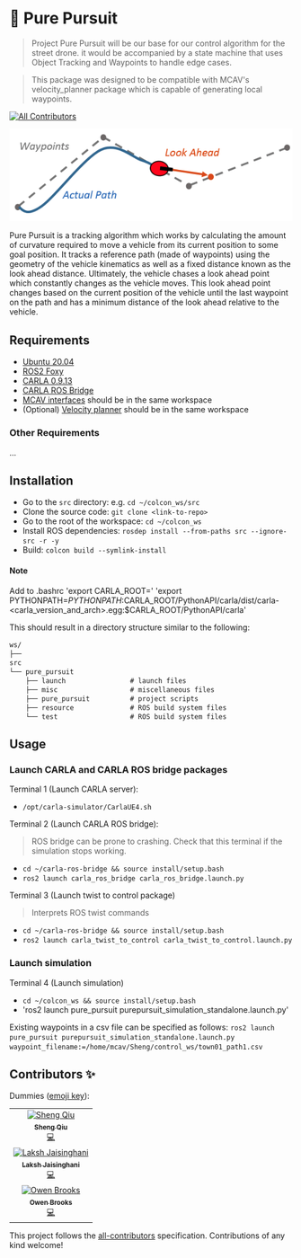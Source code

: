 <!-- Add an appropriate emoji infornt of the project name, project name must be Heading 1 (#) -->
# 🐾️ Pure Pursuit

<!-- A very short blurb about the project -->
> Project Pure Pursuit will be our base for our control algorithm for the street drone. it would be accompanied by a state machine that uses Object Tracking and Waypoints to handle edge cases.

> This package was designed to be compatible with MCAV's velocity_planner package which is capable of generating local waypoints. 

<!-- badges, must include contributors. Tests, and others can be added if you want. -->
[![All Contributors](https://img.shields.io/badge/all_contributors-3-orange.svg?style=flat-square)](#contributors)

<!-- A screenshot or Gif of the working project -->
![](misc/PurePur.png)

Pure Pursuit is a tracking algorithm which works by calculating the amount of curvature required to move a vehicle from its current position to some goal position. It tracks a reference path (made of waypoints) using the geometry of the vehicle kinematics as well as a fixed distance known as the look ahead distance. Ultimately, the vehicle chases a look ahead point which constantly changes as the vehicle moves. This look ahead point changes based on the current position of the vehicle until the last waypoint on the path and has a minimum distance of the look ahead relative to the vehicle. 

<!-- All requirements of the project should be links to where we can install them -->
<!-- pip dependencies must be added into a requirements.txt file -->
## Requirements
- [Ubuntu 20.04](https://ubuntu.com/download/desktop)
- [ROS2 Foxy](https://docs.ros.org/en/foxy/Installation/Ubuntu-Install-Debians.html)
- [CARLA 0.9.13](https://carla.readthedocs.io/en/latest/start_quickstart/#carla-installation) 
- [CARLA ROS Bridge](https://carla.readthedocs.io/projects/ros-bridge/en/latest/ros_installation_ros2/)
- [MCAV interfaces](https://github.com/Monash-Connected-Autonomous-Vehicle/mcav_interfaces) should be in the same workspace
- (Optional) [Velocity planner](https://github.com/Monash-Connected-Autonomous-Vehicle/velocity_planner) should be in the same workspace

### Other Requirements
...

<!-- Very simple installation procedure. If you can't install within 5 single line bullet points, you need to refactor your code to be  \
able to do so -->
## Installation
- Go to the `src` directory: e.g. `cd ~/colcon_ws/src`
- Clone the source code: `git clone <link-to-repo>`
- Go to the root of the workspace: `cd ~/colcon_ws`
- Install ROS dependencies: `rosdep install --from-paths src --ignore-src -r -y`
- Build: `colcon build --symlink-install`

#### Note
Add to .bashrc
'export CARLA_ROOT=<path-to-carla>'
'export PYTHONPATH=$PYTHONPATH:$CARLA_ROOT/PythonAPI/carla/dist/carla-<carla_version_and_arch>.egg:$CARLA_ROOT/PythonAPI/carla'

<!-- Directory structure gives a brief on what folders contain what. -->
This should result in a directory structure similar to the following:
```
ws/                                                     
├── 
src
└── pure_pursuit
    ├── launch                # launch files
    ├── misc                  # miscellaneous files
    ├── pure_pursuit          # project scripts
    ├── resource              # ROS build system files
    └── test                  # ROS build system files
```

## Usage
<!-- 
 Usage instructions must be concise. Any export statements must be added to .bashrc (add steps in either requirements of installation).

It should follow the structure mentioned below:
Terminal # (What are we doing):
- `shell code`
-->

### Launch CARLA and CARLA ROS bridge packages
Terminal 1 (Launch CARLA server):
- `/opt/carla-simulator/CarlaUE4.sh`

Terminal 2 (Launch CARLA ROS bridge):
> ROS bridge can be prone to crashing. Check that this terminal if the simulation stops working.
- `cd ~/carla-ros-bridge && source install/setup.bash`
- `ros2 launch carla_ros_bridge carla_ros_bridge.launch.py`

Terminal 3 (Launch twist to control package)
> Interprets ROS twist commands
- `cd ~/carla-ros-bridge && source install/setup.bash`
- `ros2 launch carla_twist_to_control carla_twist_to_control.launch.py`

### Launch simulation
Terminal 4 (Launch simulation)
- `cd ~/colcon_ws && source install/setup.bash`
- 'ros2 launch pure_pursuit purepursuit_simulation_standalone.launch.py'
    
Existing waypoints in a csv file can be specified as follows:
    ```ros2 launch pure_pursuit purepursuit_simulation_standalone.launch.py waypoint_filename:=/home/mcav/Sheng/control_ws/town01_path1.csv```
    
## Contributors ✨

Dummies ([emoji key](https://allcontributors.org/docs/en/emoji-key)):

<!-- ALL-CONTRIBUTORS-LIST:START - Do not remove or modify this section -->
<!-- prettier-ignore -->
<table>
  <tr>
    <td align="center"><a href="https://github.com/sqiu0004"><img src="https://avatars.githubusercontent.com/u/49756390?s=400&v=4" width="100px;" alt="Sheng Qiu"/><br /><sub><b>Sheng Qiu</b></sub></a><br /><a href="https://github.com/Monash-Connected-Autonomous-Vehicle/pure_pursuit/commits?author=sqiu0004" title="Code">💻</a></td>
  </tr>
  <tr>
    <td align="center"><a href="https://github.com/lakshjaisinghani"><img src="https://avatars3.githubusercontent.com/u/45281017?v=4" width="100px;" alt="Laksh Jaisinghani"/><br /><sub><b>Laksh Jaisinghani</b></sub></a><br /><a href="https://github.com/Monash-Connected-Autonomous-Vehicle/pure_pursuit/commits?author=lakshjaisinghani" title="Code">💻</a></td>
  </tr>
  <tr>
    <td align="center"><a href="https://github.com/owenbrooks"><img src="https://avatars.githubusercontent.com/u/7232997?v=4" width="100px;" alt="Owen Brooks"/><br /><sub><b>Owen Brooks</b></sub></a><br /><a href="https://github.com/Monash-Connected-Autonomous-Vehicle/pure_pursuit/commits?author=owenbrooks" title="Code">💻</a></td>
  </tr>
</table>

<!-- ALL-CONTRIBUTORS-LIST:END -->

This project follows the [all-contributors](https://github.com/all-contributors/all-contributors) specification. Contributions of any kind welcome!


